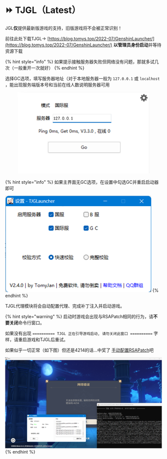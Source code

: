 # ⏩ TJGL（Latest）

JGL**仅**提供最新版游戏的支持，旧版游戏将不会被正常识别！

前往此处下载TJGL→ [https://blog.tomys.top/2022-07/GenshinLauncher/](https://blog.tomys.top/2022-07/GenshinLauncher/) **以管理员身份启动**并等待资源下载

{% hint style="info" %}
如果提示接触服务器失败但网络没有问题，那就多试几次（一般重开一次就好）
{% endhint %}

选择GC选项，填写服务器地址（对于本地服务器一般为 `127.0.0.1` 或 `localhost` ，能出现服务端版本号和当前在线人数说明服务器可用

<figure><img src="../../.gitbook/assets/image (1).png" alt=""><figcaption></figcaption></figure>

{% hint style="info" %}
如果主界面无GC选项，在设置中勾选GC并重启启动器即可

![](../../.gitbook/assets/image.png)
{% endhint %}

TJGL代理模块将会自动配置代理、完成补丁注入并启动游戏。

{% hint style="warning" %}
启动时游戏会出现与RSAPatch相同的行为，请**不要关闭**命令行窗口。

如果没有出现 `========== TJGL 正在引导游戏启动, 请勿关闭此窗口 ==========` 字样，请重启游戏和TJGL后重试。

如果似乎一切正常（如下图）但还是4214的话...中奖了 [手动配置RSAPatch](../manual/ying-yong-bu-ding/shi-yong-rsapatch3.1+.md)吧

![](<../../.gitbook/assets/image (2).png>)
{% endhint %}
